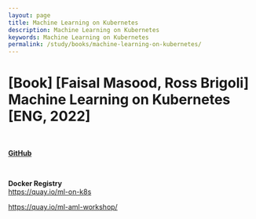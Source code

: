 ```yaml
---
layout: page
title: Machine Learning on Kubernetes
description: Machine Learning on Kubernetes
keywords: Machine Learning on Kubernetes
permalink: /study/books/machine-learning-on-kubernetes/
---
```


# [Book] [Faisal Masood, Ross Brigoli] Machine Learning on Kubernetes [ENG, 2022]

<br/>

**[GitHub](https://github.com/webmakaka/Machine-Learning-on-Kubernetes/tree/master/docs)**

<br/>

**Docker Registry**  
https://quay.io/ml-on-k8s

https://quay.io/ml-aml-workshop/
